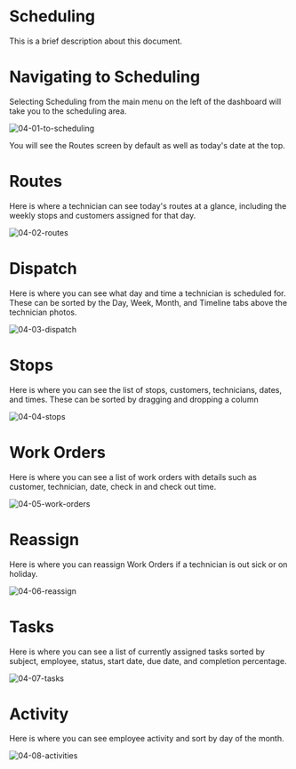 # Scheduling

This is a brief description about this document.


# Navigating to Scheduling

Selecting Scheduling from the main menu on the left of the dashboard will take you to the scheduling area.

![04-01-to-scheduling](https://user-images.githubusercontent.com/41650610/222008282-1fe97c29-3f52-4b9a-b209-dc0bce0cdbf8.png)

You will see the Routes screen by default as well as today's date at the top.


# Routes

Here is where a technician can see today's routes at a glance, including the weekly stops and customers assigned for that day.

![04-02-routes](https://user-images.githubusercontent.com/41650610/222008289-5245e01b-5116-4d43-a86b-fa723ed85f65.png)


# Dispatch

Here is where you can see what day and time a technician is scheduled for. These can be sorted by the Day, Week, Month, and Timeline tabs above the technician photos.

![04-03-dispatch](https://user-images.githubusercontent.com/41650610/222008299-1b4867a5-0fd8-42f4-a257-7982141ea2c1.png)


# Stops

Here is where you can see the list of stops, customers, technicians, dates, and times. These can be sorted by dragging and dropping a column

![04-04-stops](https://user-images.githubusercontent.com/41650610/222008307-b54e4d68-2457-48c0-b3a7-fabf1034b5c2.png)


# Work Orders

Here is where you can see a list of work orders with details such as customer, technician, date, check in and check out time.

![04-05-work-orders](https://user-images.githubusercontent.com/41650610/222008327-0eef2467-a7d5-4210-937f-708aaaf58f05.png)


# Reassign

Here is where you can reassign Work Orders if a technician is out sick or on holiday.

![04-06-reassign](https://user-images.githubusercontent.com/41650610/222008339-2534d6e8-7c56-42ea-8814-adc50d2b8161.png)


# Tasks

Here is where you can see a list of currently assigned tasks sorted by subject, employee, status, start date, due date, and completion percentage.

![04-07-tasks](https://user-images.githubusercontent.com/41650610/222008344-ad28ad01-ebd6-4017-93f9-b3de2db90c7f.png)


# Activity

Here is where you can see employee activity and sort by day of the month.

![04-08-activities](https://user-images.githubusercontent.com/41650610/222008349-7faceab7-21ce-4c55-971a-8ec340f72ca1.png)
